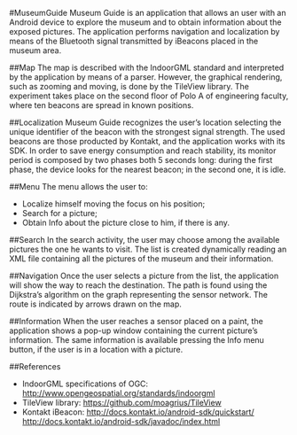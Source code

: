#MuseumGuide
Museum Guide is an application that allows an user with an Android device to explore the museum and to obtain information about the exposed pictures.
The application performs navigation and localization by means of the Bluetooth signal transmitted by iBeacons placed in the museum area.

##Map
The map is described with the IndoorGML standard and interpreted by the application by means of a parser.
However, the graphical rendering, such as zooming and moving, is done by the TileView library.
The experiment takes place on the second floor of Polo A of engineering faculty, where ten beacons are spread in known positions.

##Localization
Museum Guide recognizes the user’s location selecting the unique identifier of the beacon with the strongest signal strength.
The used beacons are those producted by Kontakt, and the application works with its SDK.
In order to save energy consumption and reach stability, its monitor period is composed by two phases both 5 seconds long: during the first phase, the device looks for the nearest beacon; in the second one, it is idle.

##Menu
The menu allows the user to:
- Localize himself moving the focus on his position;
- Search for a picture;
- Obtain Info about the picture close to him, if there is any.

##Search
In the search activity, the user may choose among the available pictures the one he wants to visit.
The list is created dynamically reading an XML file containing all the pictures of the museum and their information.

##Navigation
Once the user selects a picture from the list, the application will show the way to reach the destination.
The path is found using the Dijkstra’s algorithm on the graph representing the sensor network.
The route is indicated by arrows drawn on the map.

##Information
When the user reaches a sensor placed on a paint, the application shows a pop-up window containing the current picture’s information.
The same information is available pressing the Info menu button, if the user is in a location with a picture.

##References
- IndoorGML specifications of OGC: http://www.opengeospatial.org/standards/indoorgml
- TileView library: https://github.com/moagrius/TileView
- Kontakt iBeacon: http://docs.kontakt.io/android-sdk/quickstart/ http://docs.kontakt.io/android-sdk/javadoc/index.html
